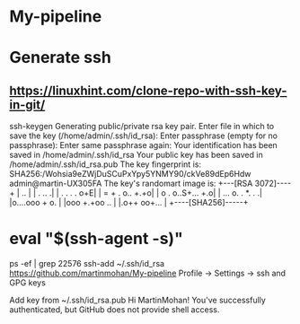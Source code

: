 # My-pipeline

# Generate ssh
## https://linuxhint.com/clone-repo-with-ssh-key-in-git/
ssh-keygen
Generating public/private rsa key pair.
Enter file in which to save the key (/home/admin/.ssh/id_rsa): 
Enter passphrase (empty for no passphrase): 
Enter same passphrase again: 
Your identification has been saved in /home/admin/.ssh/id_rsa
Your public key has been saved in /home/admin/.ssh/id_rsa.pub
The key fingerprint is:
SHA256:/Wohsia9eZWjDuSCuPxYpy5YNMY90/ckVe89dEp6Hdw admin@martin-UX305FA
The key's randomart image is:
+---[RSA 3072]----+
|           ..    |
|          .  .. .|
| . . .   .    o+E|
|  = + . o..  +.+o|
| o . o..S+... +.o|
| ... o. . *. .  .|
|o....ooo + o.    |
|ooo +.+oo ..     |
|.o++ oo+...      |
+----[SHA256]-----+

# eval "$(ssh-agent -s)"
ps -ef | grep 22576
ssh-add ~/.ssh/id_rsa
https://github.com/martinmohan/My-pipeline
Profile -> Settings -> ssh and GPG keys

Add key from
~/.ssh/id_rsa.pub
Hi MartinMohan! You've successfully authenticated, but GitHub does not provide shell access.


